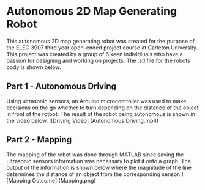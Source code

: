 # Autonomous 2D Map Generating Robot
This autonomous 2D map generating robot was created for the purpose of the ELEC 3907 third year open-ended project course at Carleton University. This project was created by a group of 6 keen individiuals who have a passion for designing and working on projects.
The .stl file for the robots body is shown below. 

## Part 1 - Autonomous Driving 
Using ultrasonic sensors, an Arduino microcontroller was used to make decisions on the go whether to turn depending on the distance of the object in front of the rotbot. The result of the robot being autonomous is shown in the video below. 
![Driving Video] (Autonomous Driving.mp4)

## Part 2 - Mapping 
The mapping of the robot was done through MATLAB since saving the ultrasonic sensors information was necessary to plot it onto a graph. The output of the information is shown below where the magnitude of the line determines the distance of an object from the corresponding sensor.
![Mapping Outcome] (Mapping.png)
